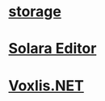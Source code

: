 # [storage](/storage)

# [Solara Editor](/Others/Editor/index.html)
# [Voxlis.NET](/Others/Voxlis.NET/test.html)